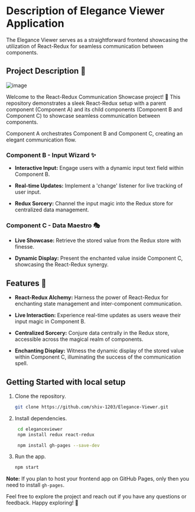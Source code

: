 # Description of Elegance Viewer Application
The Elegance Viewer serves as a straightforward frontend showcasing the utilization of React-Redux for seamless communication between components.

## Project Description 📝
![image](https://github.com/shiv-1203/Elegance-Viewer/assets/105982373/83f149b5-15a5-4314-ad0d-00e9180d0606)

Welcome to the React-Redux Communication Showcase project! 🌟 This repository demonstrates a sleek React-Redux setup with a parent component (Component A) and its child components (Component B and Component C) to showcase seamless communication between components.

Component A orchestrates Component B and Component C, creating an elegant communication flow.

### Component B - Input Wizard ✨

- **Interactive Input:** Engage users with a dynamic input text field within Component B.

- **Real-time Updates:** Implement a 'change' listener for live tracking of user input.

- **Redux Sorcery:** Channel the input magic into the Redux store for centralized data management.

### Component C - Data Maestro 🎭

- **Live Showcase:** Retrieve the stored value from the Redux store with finesse.

- **Dynamic Display:** Present the enchanted value inside Component C, showcasing the React-Redux synergy.

## Features 🚀

- **React-Redux Alchemy:** Harness the power of React-Redux for enchanting state management and inter-component communication.

- **Live Interaction:** Experience real-time updates as users weave their input magic in Component B.

- **Centralized Sorcery:** Conjure data centrally in the Redux store, accessible across the magical realm of components.

- **Enchanting Display:** Witness the dynamic display of the stored value within Component C, illuminating the success of the communication spell.
  
## Getting Started with local setup
1. Clone the repository.
    ```bash
    git clone https://github.com/shiv-1203/Elegance-Viewer.git
    ```
2. Install dependencies.
   ```bash
    cd eleganceviewer
    npm install redux react-redux
   ```
   ```bash
    npm install gh-pages --save-dev
   ```
4. Run the app.
    ```bash
    npm start
    ```
**Note:** If you plan to host your frontend app on GitHub Pages, only then you need to install `gh-pages`.
    
Feel free to explore the project and reach out if you have any questions or feedback. Happy exploring! 🎉
